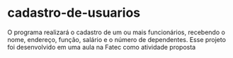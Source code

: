 # cadastro-de-usuarios
 O programa realizará o cadastro de um ou mais funcionários, recebendo o nome, endereço, função, salário e o número de dependentes. Esse projeto foi desenvolvido em uma aula na Fatec como atividade proposta
